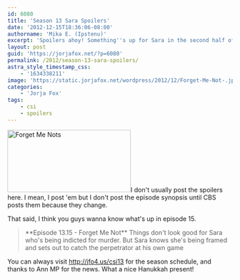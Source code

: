 ```yaml
---
id: 6080
title: 'Season 13 Sara Spoilers'
date: '2012-12-15T18:36:06-08:00'
authorname: 'Mika E. (Ipstenu)'
excerpt: 'Spoilers ahoy! Something''s up for Sara in the second half of the season.'
layout: post
guid: 'https://jorjafox.net/?p=6080'
permalink: /2012/season-13-sara-spoilers/
astra_style_timestamp_css:
    - '1634338211'
image: 'https://static.jorjafox.net/wordpress/2012/12/Forget-Me-Not-.jpeg'
categories:
    - 'Jorja Fox'
tags:
    - csi
    - spoilers
---
```


<a href="//static.jorjafox.net/wordpress/2012/12/Forget-Me-Not-.jpeg"><img class="alignleft size-medium wp-image-6081" alt="Forget Me Nots" src="//static.jorjafox.net/wordpress/2012/12/Forget-Me-Not--276x140.jpeg" width="276" height="140" /></a>I don't usually post the spoilers here. I mean, I post 'em but I don't post the episode synopsis until CBS posts them because they change.

That said, I think you guys wanna know what's up in episode 15.
<blockquote>**Episode 13.15 - Forget Me Not**
Things don't look good for Sara who's being indicted for murder. But Sara knows she's being framed and sets out to catch the perpetrator at his own game</blockquote>
You can always visit <a href="http://jfo4.us/csi13">http://jfo4.us/csi13</a> for the season schedule, and thanks to Ann MP for the news. What a nice Hanukkah present!
